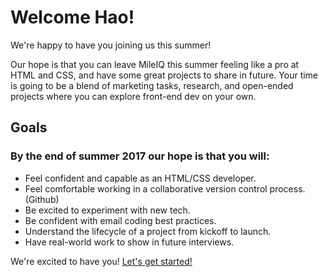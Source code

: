 # Welcome Hao!

We're happy to have you joining us this summer! 

Our hope is that you can leave MileIQ this summer feeling like a pro at HTML and CSS, and have some great projects to share in future. Your time is going to be a blend of marketing tasks, research, and open-ended projects where you can explore front-end dev on your own.



## Goals

### By the end of summer 2017 our hope is that you will:

  * Feel confident and capable as an HTML/CSS developer.
  * Feel comfortable working in a collaborative version control process. (Github)
  * Be excited to experiment with new tech.
  * Be confident with email coding best practices.
  * Understand the lifecycle of a project from kickoff to launch.
  * Have real-world work to show in future interviews.


We're excited to have you! [Let's get started!](week1)
